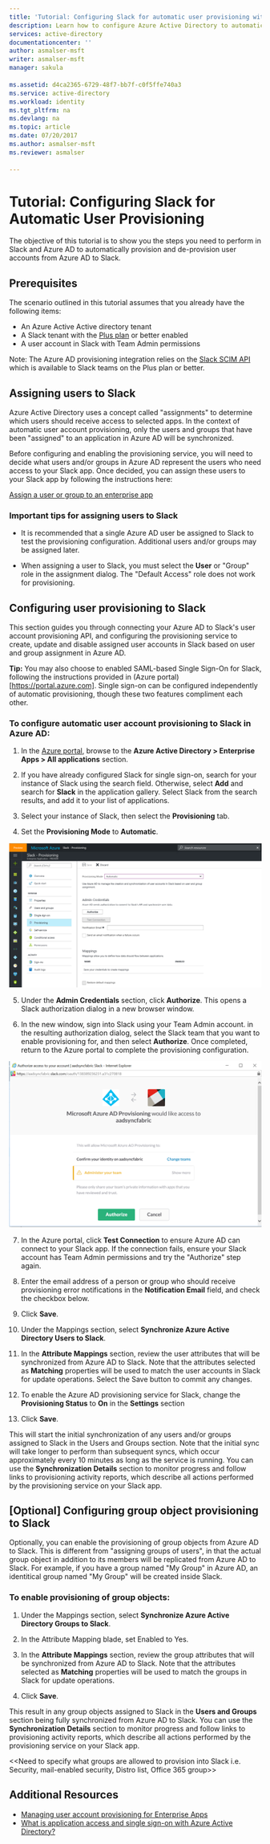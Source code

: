 ```yaml
---
title: 'Tutorial: Configuring Slack for automatic user provisioning with Azure Active Directory | Microsoft Docs'
description: Learn how to configure Azure Active Directory to automatically provision and de-provision user accounts to Slack.
services: active-directory
documentationcenter: ''
author: asmalser-msft
writer: asmalser-msft
manager: sakula

ms.assetid: d4ca2365-6729-48f7-bb7f-c0f5ffe740a3
ms.service: active-directory
ms.workload: identity
ms.tgt_pltfrm: na
ms.devlang: na
ms.topic: article
ms.date: 07/20/2017
ms.author: asmalser-msft
ms.reviewer: asmalser

---
```


# Tutorial: Configuring Slack for Automatic User Provisioning


The objective of this tutorial is to show you the steps you need to perform in Slack and Azure AD to automatically provision and de-provision user accounts from Azure AD to Slack. 

## Prerequisites

The scenario outlined in this tutorial assumes that you already have the following items:

*   An Azure Active Active directory tenant
*   A Slack tenant with the [Plus plan](https://aadsyncfabric.slack.com/pricing) or better enabled 
*   A user account in Slack with Team Admin permissions 

Note: The Azure AD provisioning integration relies on the [Slack SCIM API](https://api.slack.com/scim) which is available to Slack teams on the Plus plan or better.

## Assigning users to Slack

Azure Active Directory uses a concept called "assignments" to determine which users should receive access to selected apps. In the context of automatic user account provisioning, only the users and groups that have been "assigned" to an application in Azure AD will be synchronized. 

Before configuring and enabling the provisioning service, you will need to decide what users and/or groups in Azure AD represent the users who need access to your Slack app. Once decided, you can assign these users to your Slack app by following the instructions here:

[Assign a user or group to an enterprise app](active-directory-coreapps-assign-user-azure-portal.md)

### Important tips for assigning users to Slack

*	It is recommended that a single Azure AD user be assigned to Slack to test the provisioning configuration. Additional users and/or groups may be assigned later.

*	When assigning a user to Slack, you must select the **User** or "Group" role in the assignment dialog. The "Default Access" role does not work for provisioning.


## Configuring user provisioning to Slack 

This section guides you through connecting your Azure AD to Slack's user account provisioning API, and configuring the provisioning service to create, update and disable assigned user accounts in Slack based on user and group assignment in Azure AD.

**Tip:** You may also choose to enabled SAML-based Single Sign-On for Slack, following the instructions provided in (Azure portal)[https://portal.azure.com]. Single sign-on can be configured independently of automatic provisioning, though these two features compliment each other.


### To configure automatic user account provisioning to Slack in Azure AD:


1)	In the [Azure portal](https://portal.azure.com), browse to the **Azure Active Directory > Enterprise Apps > All applications**  section.

2) If you have already configured Slack for single sign-on, search for your instance of Slack using the search field. Otherwise, select **Add** and search for **Slack** in the application gallery. Select Slack from the search results, and add it to your list of applications.

3)	Select your instance of Slack, then select the **Provisioning** tab.

4)	Set the **Provisioning Mode** to **Automatic**.

![Slack Provisioning](./media/active-directory-saas-slack-provisioning-tutorial/Slack1.PNG)

5)	Under the **Admin Credentials** section, click **Authorize**. This opens a Slack authorization dialog in a new browser window. 

6) In the new window, sign into Slack using your Team Admin account. in the resulting authorization dialog, select the Slack team that you want to enable provisioning for, and then select **Authorize**. Once completed, return to the Azure portal to complete the provisioning configuration.

![Authorization Dialog](./media/active-directory-saas-slack-provisioning-tutorial/Slack3.PNG)

7) In the Azure portal, click **Test Connection** to ensure Azure AD can connect to your Slack app. If the connection fails, ensure your Slack account has Team Admin permissions and try the "Authorize" step again.

8) Enter the email address of a person or group who should receive provisioning error notifications in the **Notification Email** field, and check the checkbox below.

9) Click **Save**. 

10) Under the Mappings section, select **Synchronize Azure Active Directory Users to Slack**.

11) In the **Attribute Mappings** section, review the user attributes that will be synchronized from Azure AD to Slack. Note that the attributes selected as **Matching** properties will be used to match the user accounts in Slack for update operations. Select the Save button to commit any changes.

12) To enable the Azure AD provisioning service for Slack, change the **Provisioning Status** to **On** in the **Settings** section

13) Click **Save**. 

This will start the initial synchronization of any users and/or groups assigned to Slack in the Users and Groups section. Note that the initial sync will take longer to perform than subsequent syncs, which occur approximately every 10 minutes as long as the service is running. You can use the **Synchronization Details** section to monitor progress and follow links to provisioning activity reports, which describe all actions performed by the provisioning service on your Slack app.

## [Optional] Configuring group object provisioning to Slack 

Optionally, you can enable the provisioning of group objects from Azure AD to Slack. This is different from "assigning groups of users", in that the actual group object in addition to its members will be replicated from Azure AD to Slack. For example, if you have a group named "My Group" in Azure AD, an identitical group named "My Group" will be created inside Slack.

### To enable provisioning of group objects:

1) Under the Mappings section, select **Synchronize Azure Active Directory Groups to Slack**.

2) In the Attribute Mapping blade, set Enabled to Yes.

3) In the **Attribute Mappings** section, review the group attributes that will be synchronized from Azure AD to Slack. Note that the attributes selected as **Matching** properties will be used to match the groups in Slack for update operations. 

4) Click **Save**.

This result in any group objects assigned to Slack in the **Users and Groups** section being fully synchronized from Azure AD to Slack. You can use the **Synchronization Details** section to monitor progress and follow links to provisioning activity reports, which describe all actions performed by the provisioning service on your Slack app.

<<Need to specify what groups are allowed to provision into Slack i.e. Security, mail-enabled security, Distro list, Office 365 group>>

## Additional Resources

* [Managing user account provisioning for Enterprise Apps](active-directory-enterprise-apps-manage-provisioning.md)
* [What is application access and single sign-on with Azure Active Directory?](active-directory-appssoaccess-whatis.md)
